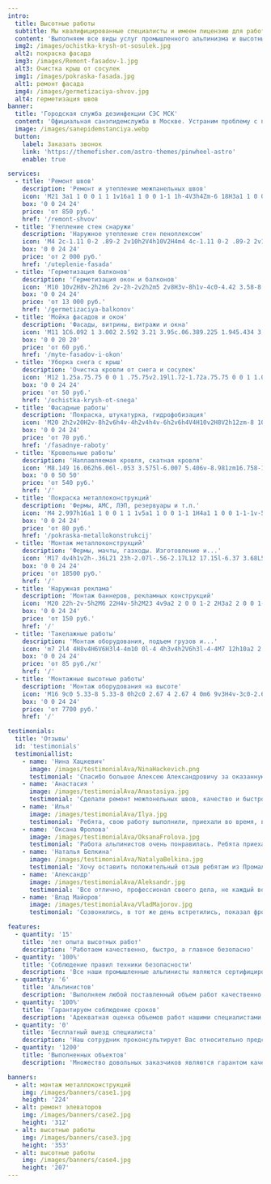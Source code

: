 ```yaml
---
intro:
  title: Высотные работы
  subtitle: Мы квалифицированные специалисты и имеем лицензию для работ на высоте.
  content: 'Выполняем все виды услуг промышленного альпинизма и высотных работ:'
  img2: /images/ochistka-krysh-ot-sosulek.jpg
  alt2: покраска фасада
  img3: /images/Remont-fasadov-1.jpg
  alt3: Очистка крыш от сосулек
  img1: /images/pokraska-fasada.jpg
  alt1: ремонт фасада
  img4: /images/germetizaciya-shvov.jpg
  alt4: герметизация швов
banner:
  title: 'Городская служба дезинфекции СЭС МСК'
  content: 'Официальная санэпидемслужба в Москве. Устраним проблему с первого раза и гарантированно избавим от вредителей'
  image: /images/sanepidemstanciya.webp
  button:
    label: Заказать звонок
    link: 'https://themefisher.com/astro-themes/pinwheel-astro'
    enable: true

services:
  - title: 'Ремонт швов'
    description: 'Ремонт и утепление межпанельных швов'
    icon: 'M21 3a1 1 0 0 1 1 1v16a1 1 0 0 1-1 1h-4V3h4Zm-6 18H3a1 1 0 0 1-1-1V4a1 1 0 0 1 1-1h12v18Z'
    box: '0 0 24 24'
    price: 'от 850 руб.'
    href: '/remont-shvov'
  - title: 'Утепление стен снаружи'
    description: 'Наружное утепление стен пеноплексом'
    icon: 'M4 2c-1.11 0-2 .89-2 2v10h2V4h10V2H4m4 4c-1.11 0-2 .89-2 2v10h2V8h10V6H8m4 4c-1.11 0-2 .89-2 2v8c0 1.11.89 2 2 2h8c1.11 0 2-.89 2-2v-8c0-1.11-.89-2-2-2h-8Z'
    box: '0 0 24 24'
    price: 'от 2 000 руб.'
    href: '/uteplenie-fasada'
  - title: 'Герметизация балконов'
    description: 'Герметизация окон и балконов'
    icon: 'M10 10v2H8v-2h2m6 2v-2h-2v2h2m5 2v8H3v-8h1v-4c0-4.42 3.58-8 8-8s8 3.58 8 8v4h1M7 16H5v4h2v-4m4 0H9v4h2v-4m0-11.92C8.16 4.56 6 7.03 6 10v4h5V4.08M13 14h5v-4c0-2.97-2.16-5.44-5-5.92V14m2 2h-2v4h2v-4m4 0h-2v4h2v-4Z'
    box: '0 0 24 24'
    price: 'от 13 000 руб.'
    href: '/germetizaciya-balkonov'
  - title: 'Мойка фасадов и окон'
    description: 'Фасады, витрины, витражи и окна'
    icon: 'M11 1C6.092 1 3.002 2.592 3.21 3.95c.06.389.225 1.945.434 3.273C1.239 8.157.442 9.672.549 10.907c.127 1.461 1.441 3.025 4.328 3.295c1.648.154 3.631-.75 4.916-2.295a1.4 1.4 0 1 1 1.238.691c-1.529 1.973-3.858 3.164-6.064 3.025c.051.324.07.947.096 1.113c.09.579 2.347 2.26 5.937 2.264c3.59-.004 5.847-1.685 5.938-2.263c.088-.577 1.641-11.409 1.852-12.787C18.998 2.592 15.907 1 11 1zm-9.057 9.785c-.055-.643.455-1.498 1.924-2.139l.643 4.074c-1.604-.313-2.498-1.149-2.567-1.935zM11 6.024C7.41 6.022 4.863 4.69 4.863 4.192C4.861 3.698 7.41 2.402 11 2.404c3.59-.002 6.139 1.294 6.137 1.788c0 .498-2.547 1.83-6.137 1.832z'
    box: '0 0 20 20'
    price: 'от 60 руб.'
    href: '/myte-fasadov-i-okon'
  - title: 'Уборка снега с крыш'
    description: 'Очистка кровли от снега и сосулек'
    icon: 'M12 1.25a.75.75 0 0 1 .75.75v2.19l1.72-1.72a.75.75 0 0 1 1.06 1.06l-2.78 2.78v4.391l3.802-2.195l1.018-3.798a.75.75 0 1 1 1.449.388l-.63 2.35l1.896-1.095a.75.75 0 0 1 .75 1.299L19.14 8.744l2.35.63a.75.75 0 0 1-.389 1.449l-3.798-1.018L13.5 12l3.802 2.195l3.798-1.018a.75.75 0 0 1 .388 1.45l-2.349.629l1.896 1.095a.75.75 0 1 1-.75 1.299l-1.896-1.095l.63 2.349a.75.75 0 0 1-1.449.388l-1.018-3.798L12.75 13.3v4.39l2.78 2.78a.75.75 0 1 1-1.06 1.061l-1.72-1.72V22a.75.75 0 0 1-1.5 0v-2.19l-1.72 1.72a.75.75 0 0 1-1.06-1.06l2.78-2.78v-4.391l-3.802 2.195l-1.018 3.798a.75.75 0 1 1-1.449-.388l.63-2.35l-1.896 1.096a.75.75 0 1 1-.75-1.3l1.896-1.094l-2.35-.63a.75.75 0 1 1 .389-1.448l3.798 1.017L10.5 12L6.698 9.805L2.9 10.823a.75.75 0 1 1-.388-1.45l2.349-.629L2.965 7.65a.75.75 0 0 1 .75-1.3L5.61 7.446l-.63-2.349a.75.75 0 0 1 1.45-.388l1.017 3.798L11.25 10.7V6.31L8.47 3.53a.75.75 0 0 1 1.06-1.06l1.72 1.72V2a.75.75 0 0 1 .75-.75Z'
    box: '0 0 24 24'
    price: 'от 50 руб.'
    href: '/ochistka-krysh-ot-snega'
  - title: 'Фасадные работы'
    description: 'Покраска, штукатурка, гидрофобизация'
    icon: 'M20 2h2v20H2v-8h2v6h4v-4h2v4h4v-6h2v6h4V4H10v2H8V2h12zm-8 10h2v2h-2v-2zm-2-2h2v2h-2v-2zm-2 0V8h2v2H8zm-2 2v-2h2v2H6zm0 0H4v2h2v-2zm10-6h2v2h-2V6zm-2 0h-2v2h2V6zm2 4h2v2h-2v-2z'
    box: '0 0 24 24'
    price: 'от 70 руб.'
    href: '/fasadnye-raboty'
  - title: 'Кровельные работы'
    description: 'Наплавляемая кровля, скатная кровля'
    icon: 'M8.149 16.062h6.06l-.053 3.575l-6.007 5.406v-8.981zm16.758-1.979L1 35.169L3.52 38l21.485-18.954L46.486 38L49 35.169L25.097 14.083L25 14l-.093.083z'
    box: '0 0 50 50'
    price: 'от 540 руб.'
    href: '/'
  - title: 'Покраска металлоконструкций'
    description: 'Фермы, АМС, ЛЭП, резервуары и т.п.'
    icon: 'M4 2.997h16a1 1 0 0 1 1 1v5a1 1 0 0 1-1 1H4a1 1 0 0 1-1-1v-5a1 1 0 0 1 1-1Zm2 9h6a1 1 0 0 1 1 1v3h1v6h-4v-6h1v-2H5a1 1 0 0 1-1-1v-2h2v1Zm11.732 1.732L19.5 11.96l1.768 1.768a2.5 2.5 0 1 1-3.536 0Z'
    box: '0 0 24 24'
    price: 'от 80 руб.'
    href: '/pokraska-metallokonstrukcij'
  - title: 'Монтаж металлоконструкций'
    description: 'Фермы, мачты, газходы. Изготовление и...'
    icon: 'M17 4v4h1v2h-.36L21 23h-2.07l-.56-2.17L12 17.15l-6.37 3.68L5.07 23H3l3.36-13H6V8h1V4H6V3l6-2l6 2v1h-1M7.28 14.43l-.95 3.69L10 16l-2.72-1.57M15.57 10H8.43l-.63 2.42l4.2 2.43l4.2-2.43l-.63-2.42m2.1 8.12l-.95-3.69L14 16l3.67 2.12'
    box: '0 0 24 24'
    price: 'от 18500 руб.'
    href: '/'
  - title: 'Наружная реклама'
    description: 'Монтаж баннеров, рекламных конструкций'
    icon: 'M20 22h-2v-5h2M6 22H4v-5h2M23 4v9a2 2 0 0 1-2 2H3a2 2 0 0 1-2-2V4a2 2 0 0 1 2-2h18a2 2 0 0 1 2 2m-2 0H3v9h18m-1-7h-5v2h5m-2 1h-3v2h3m-4 0H4l2.73-3.64l2 2.73l.73-.54L8.2 7.82l1.71-2.27Z'
    box: '0 0 24 24'
    price: 'от 150 руб.'
    href: '/'
  - title: 'Такелажные работы'
    description: 'Монтаж оборудования, подъем грузов и...'
    icon: 'm7 2l4 4H8v4H6V6H3l4-4m10 0l-4 4h3v4h2V6h3l-4-4M7 12h10a2 2 0 0 1 2 2v6c0 1.11-.89 2-2 2H7a2 2 0 0 1-2-2v-6c0-1.1.9-2 2-2m0 2v6h10v-6H7Z'
    box: '0 0 24 24'
    price: 'от 85 руб./кг'
    href: '/'
  - title: 'Монтажные высотные работы'
    description: 'Монтаж оборудования на высоте'
    icon: 'M16 9c0 5.33-8 5.33-8 0h2c0 2.67 4 2.67 4 0m6 9v3H4v-3c0-2.67 5.33-4 8-4s8 1.33 8 4m-1.9 0c0-.64-3.13-2.1-6.1-2.1c-2.97 0-6.1 1.46-6.1 2.1v1.1h12.2M12.5 2c.28 0 .5.22.5.5v3h1V3a3.89 3.89 0 0 1 2.25 3.75s.7.14.75 1.25H7c0-1.11.75-1.25.75-1.25A3.89 3.89 0 0 1 10 3v2.5h1v-3c0-.28.22-.5.5-.5'
    box: '0 0 24 24'
    price: 'от 7700 руб.'
    href: '/'

testimonials:
  title: 'Отзывы'
  id: 'testimonials'
  testimoniallist:
    - name: 'Нина Хацкевич'
      image: /images/testimonialAva/NinaHackevich.png
      testimonial: 'Спасибо большое Алексею Александровичу за оказанную услугу: заделка швов в панельном доме. Всё было сделано четко по времени, как и договаривались. Сделано всё аккуратно. Меня всё устроило. Буду рекомендовать всем, особенно соседям своего подъезда, потому что всех нас объединяет эта проблема. Спасибо Вам большое, Алексей Александрович за Ваш труд.'
    - name: 'Анастасия '
      image: /images/testimonialAva/Anastasiya.jpg
      testimonial: 'Сделали ремонт межпонельных швов, качество и быстро, а ещё антенну установили. Советую!'
    - name: 'Илья'
      image: /images/testimonialAva/Ilya.jpg
      testimonial: 'Ребята, свою работу выполнили, приехали во время, все сделали на высшем уровне, спасибо им за утепление, самое главное не дорого )'
    - name: 'Оксана Фролова'
      image: /images/testimonialAva/OksanaFrolova.jpg
      testimonial: 'Работа альпинистов очень понравилась. Ребята приехали в назначенное время, работали четко и слаженно. Всё сделали качественно. Отзывчивые, честные ребята. Большое спасибо за Вашу работу.'
    - name: 'Наталья Белкина'
      image: /images/testimonialAva/NatalyaBelkina.jpg
      testimonial: 'Хочу оставить положительный отзыв ребятам из Промальпвысоты, за хорошую и качественную работу. Договорились сразу, на следующий же день работа была сделана, мы с мужем довольны и рекомендуем эту компанию.'
    - name: 'Александр'
      image: /images/testimonialAva/Aleksandr.jpg
      testimonial: 'Все отлично, профессионал своего дела, не каждый возьметься выполнить поставленую задачу. Рекомендую!'
    - name: 'Влад Майоров'
      image: /images/testimonialAva/VladMajorov.jpg
      testimonial: 'Созвонились, в тот же день встретились, показал фронт работы. Договорились о примерной дате. Сделали все быстро и качественно, рекомендую.'

features:
  - quantity: '15'
    title: 'лет опыта высотных работ'
    description: 'Работаем качественно, быстро, а главное безопасно'
  - quantity: '100%'
    title: 'Соблюдение правил техники безопасности'
    description: 'Все наши промышленные альпинисты являются сертифицированными специалистами'
  - quantity: '6'
    title: 'Альпинистов'
    description: 'Выполняем любой поставленный объем работ качественно и в срок'
  - quantity: '100%'
    title: 'Гарантируем соблюдение сроков'
    description: 'Адекватная оценка объемов работ нашими специалистами позволяет выполнять работы в срок'
  - quantity: '0'
    title: 'Бесплатный выезд специалиста'
    description: 'Наш сотрудник проконсультирует Вас относительно предстоящих работ, оценив их объем и стоимость'
  - quantity: '1200'
    title: 'Выполненных объектов'
    description: 'Множество довольных заказчиков являются гарантом качества выполненных нами работ'

banners:
  - alt: монтаж металлоконструкций
    img: /images/banners/case1.jpg
    height: '224'
  - alt: ремонт элеваторов
    img: /images/banners/case2.jpg
    height: '312'
  - alt: высотные работы
    img: /images/banners/case3.jpg
    height: '353'
  - alt: высотные работы
    img: /images/banners/case4.jpg
    height: '207'
---
```


